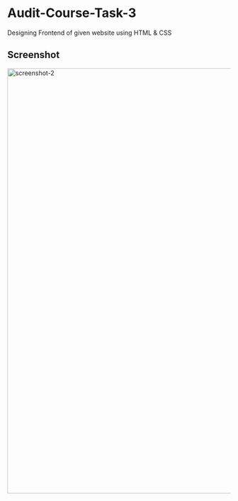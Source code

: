 # Audit-Course-Task-3

Designing Frontend of given website using HTML & CSS

## Screenshot

<img width="960" alt="screenshot-2" src="https://user-images.githubusercontent.com/60104803/131150552-921803c4-9b13-4b49-aea9-85119c6d018b.PNG">
